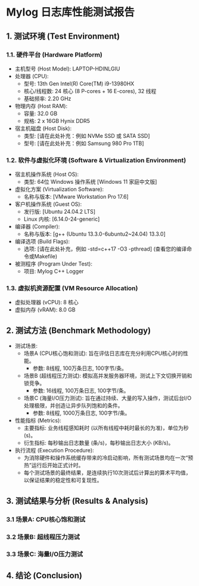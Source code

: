 # Mylog 日志库性能测试报告
## 1. 测试环境 (Test Environment)
### 1.1. 硬件平台 (Hardware Platform)
* 主机型号 (Host Model): LAPTOP-HDINLGIU
* 处理器 (CPU):
    * 型号: 13th Gen Intel(R) Core(TM) i9-13980HX
    * 核心/线程数: 24 核心 (8 P-cores + 16 E-cores), 32 线程
    * 基础频率: 2.20 GHz
* 物理内存 (Host RAM): 
    * 容量: 32.0 GB
    * 规格: 2 x 16GB Hynix DDR5
* 宿主机磁盘 (Host Disk):
    * 类型: [请在此处补充：例如 NVMe SSD 或 SATA SSD]
    * 型号: [请在此处补充：例如 Samsung 980 Pro 1TB]
### 1.2. 软件与虚拟化环境 (Software & Virtualization Environment)
* 宿主机操作系统 (Host OS):
    * 类型: 64位 Windows 操作系统 [Windows 11 家庭中文版]
* 虚拟化方案 (Virtualization Software):
    * 名称与版本: [VMware Workstation Pro 17.6]
* 客户机操作系统 (Guest OS):
    * 发行版: [Ubuntu 24.04.2 LTS] 
    * Linux 内核: [6.14.0-24-generic] 
* 编译器 (Compiler):
    * 名称与版本: [g++ (Ubuntu 13.3.0-6ubuntu2~24.04) 13.3.0]
* 编译选项 (Build Flags):
  * 选项: [请在此处补充，例如 -std=c++17 -O3 -pthread] (查看您的编译命令或Makefile)
* 被测程序 (Program Under Test):
    * 项目: Mylog C++ Logger
### 1.3. 虚拟机资源配置 (VM Resource Allocation)
* 虚拟处理器 (vCPU): 8 核心
* 虚拟内存 (vRAM): 8.0 GB
## 2. 测试方法 (Benchmark Methodology)
* 测试场景:
    * 场景A (CPU核心饱和测试): 旨在评估日志库在充分利用CPU核心时的性能。
        * 参数: 8线程, 100万条日志, 100字节/条。
    * 场景B (超线程压力测试): 模拟高并发服务器环境，测试上下文切换开销和锁竞争。
        * 参数: 16线程, 100万条日志, 100字节/条。
    * 场景C (海量I/O压力测试): 旨在通过持续、大量的写入操作，测试后台I/O处理极限，并创造让异步队列饱和的条件。
        * 参数: 8线程, 1000万条日志, 100字节/条。
* 性能指标 (Metrics):
    * 主要指标: 业务线程感知耗时 (以所有线程中耗时最长的为准)，单位为秒(s)。
    * 衍生指标: 每秒输出日志数量 (条/s)，每秒输出日志大小 (KB/s)。
* 执行流程 (Execution Procedure):
    * 为消除硬件和操作系统缓存带来的冷启动影响，所有测试场景均在一次“预热”运行后开始正式计时。
    * 每个测试场景的最终结果，是连续执行10次测试后计算出的算术平均值，以保证结果的稳定性和可复现性。
## 3. 测试结果与分析 (Results & Analysis)
### 3.1 场景A: CPU核心饱和测试
### 3.2 场景B: 超线程压力测试
### 3.3 场景C: 海量I/O压力测试
## 4. 结论 (Conclusion)